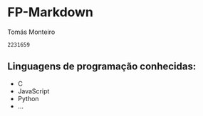 # FP-Markdown

Tomás Monteiro

   `2231659`

## Linguagens de programação conhecidas: 
* C
* JavaScript
* Python
* ...


